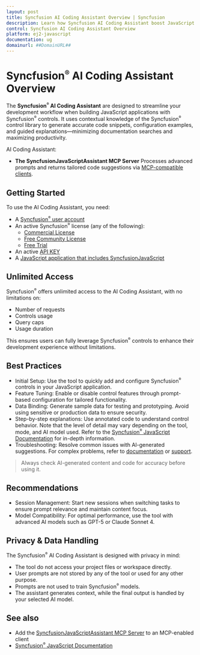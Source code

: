 ```yaml
---
layout: post
title: Syncfusion AI Coding Assistant Overview | Syncfusion
description: Learn how Syncfusion AI Coding Assistant boost JavaScript productivity by generating accurate code snippets, configuration examples, and contextual guidance.
control: Syncfusion AI Coding Assistant Overview
platform: ej2-javascript
documentation: ug
domainurl: ##DomainURL##
---
```


# Syncfusion<sup style="font-size:70%">&reg;</sup> AI Coding Assistant Overview

The **Syncfusion<sup style="font-size:70%">&reg;</sup> AI Coding Assistant** are designed to streamline your development workflow when building JavaScript applications with Syncfusion<sup style="font-size:70%">&reg;</sup> controls. It uses contextual knowledge of the Syncfusion<sup style="font-size:70%">&reg;</sup> control library to generate accurate code snippets, configuration examples, and guided explanations—minimizing documentation searches and maximizing productivity.

AI Coding Assistant:

* **The SyncfusionJavaScriptAssistant MCP Server**
  Processes advanced prompts and returns tailored code suggestions via [MCP-compatible clients](https://modelcontextprotocol.io/clients).

## Getting Started

To use the AI Coding Assistant, you need:

* A [Syncfusion<sup style="font-size:70%">&reg;</sup> user account](https://www.syncfusion.com/account)
* An active Syncfusion<sup style="font-size:70%">&reg;</sup> license (any of the following):
  - [Commercial License](https://www.syncfusion.com/sales/unlimitedlicense)
  - [Free Community License](https://www.syncfusion.com/products/communitylicense)
  - [Free Trial](https://www.syncfusion.com/account/manage-trials/start-trials)
* An active [API KEY](https://syncfusion.com/account/api-key)
* A [JavaScript application that includes SyncfusionJavaScript](https://ej2.syncfusion.com/javascript/documentation/getting-started/quick-start)

## Unlimited Access

Syncfusion<sup style="font-size:70%">&reg;</sup> offers unlimited access to the AI Coding Assistant, with no limitations on:

* Number of requests
* Controls usage
* Query caps
* Usage duration

This ensures users can fully leverage Syncfusion<sup style="font-size:70%">&reg;</sup> controls to enhance their development experience without limitations.

## Best Practices

* Initial Setup: Use the tool to quickly add and configure Syncfusion<sup style="font-size:70%">&reg;</sup> controls in your JavaScript application.
* Feature Tuning: Enable or disable control features through prompt-based configuration for tailored functionality.
* Data Binding: Generate sample data for testing and prototyping. Avoid using sensitive or production data to ensure security.
* Step-by-step explanations: Use annotated code to understand control behavior. Note that the level of detail may vary depending on the tool, mode, and AI model used. Refer to the [Syncfusion<sup style="font-size:70%">&reg;</sup> JavaScript Documentation](https://ej2.syncfusion.com/javascript/documentation) for in-depth information.
* Troubleshooting: Resolve common issues with AI-generated suggestions. For complex problems, refer to [documentation](https://ej2.syncfusion.com/javascript/documentation) or [support](https://support.syncfusion.com/support/tickets/create).

> Always check AI-generated content and code for accuracy before using it.

## Recommendations

* Session Management: Start new sessions when switching tasks to ensure prompt relevance and maintain content focus.
* Model Compatibility: For optimal performance, use the tool with advanced AI models such as GPT-5 or Claude Sonnet 4.

## Privacy & Data Handling

The Syncfusion<sup style="font-size:70%">&reg;</sup> AI Coding Assistant is designed with privacy in mind:

* The tool do not access your project files or workspace directly.
* User prompts are not stored by any of the tool or used for any other purpose.
* Prompts are not used to train Syncfusion<sup style="font-size:70%">&reg;</sup> models.
* The assistant generates context, while the final output is handled by your selected AI model.

## See also

* Add the [SyncfusionJavaScriptAssistant MCP Server](https://ej2.syncfusion.com/javascript/documentation/ai-coding-assistants/mcp-server) to an MCP-enabled client
* [Syncfusion<sup style="font-size:70%">&reg;</sup> JavaScript Documentation](https://ej2.syncfusion.com/javascript/documentation)
